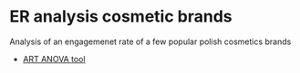 # ER analysis cosmetic brands
 Analysis of an engagemenet rate of a few popular polish cosmetics brands 

- [ART ANOVA tool](https://cran.r-project.org/web/packages/ARTool/readme/README.html)
